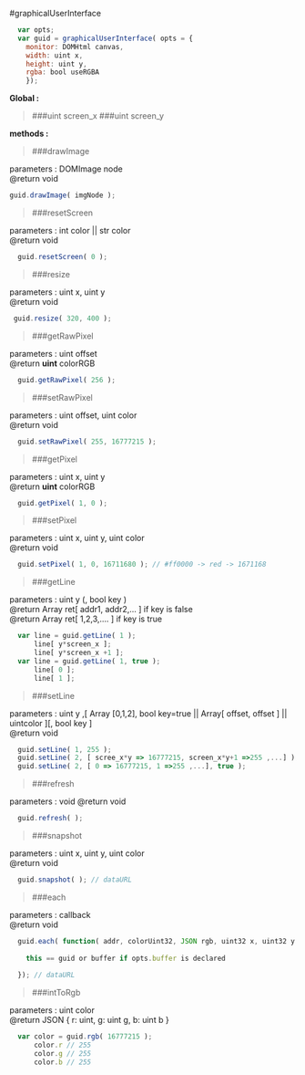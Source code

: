 #graphicalUserInterface

```javascript
  var opts;
  var guid = graphicalUserInterface( opts = {
    monitor: DOMHtml canvas,
    width: uint x,
    height: uint y,
    rgba: bool useRGBA
    });
```
**Global :**

>###uint screen_x 
>###uint screen_y

**methods :**

>###drawImage

parameters : DOMImage node
<br>@return void

  ```javascript
  guid.drawImage( imgNode );
```
  
>###resetScreen 

parameters : int color || str color
<br>@return void

```javascript
  guid.resetScreen( 0 );
```

>###resize 

parameters : uint x, uint y
<br>@return void

 ```javascript
  guid.resize( 320, 400 );
```

>###getRawPixel

parameters : uint offset
<br>@return **uint** colorRGB

```javascript
  guid.getRawPixel( 256 );
``` 
>###setRawPixel

parameters : uint offset, uint color
<br>@return void

```javascript
  guid.setRawPixel( 255, 16777215 );
```
>###getPixel

parameters : uint x, uint y
<br>@return **uint** colorRGB

```javascript
  guid.getPixel( 1, 0 );
```

>###setPixel

parameters : uint x, uint y, uint color
<br>@return void

```javascript
  guid.setPixel( 1, 0, 16711680 ); // #ff0000 -> red -> 1671168
  ```

>###getLine

parameters : uint y (, bool key  )
<br>@return Array ret[ addr1, addr2,... ] if key is false
<br>@return Array ret[ 1,2,3,.... ] if key is true

```javascript
  var line = guid.getLine( 1 );
      line[ y*screen_x ];
      line[ y*screen_x +1 ];
  var line = guid.getLine( 1, true );
      line[ 0 ];
      line[ 1 ];
```

>###setLine

parameters : uint y ,[ Array [0,1,2], bool key=true || Array[ offset, offset ] || uintcolor ][, bool key ]
<br>@return void

```javascript
  guid.setLine( 1, 255 );
  guid.setLine( 2, [ scree_x*y => 16777215, screen_x*y+1 =>255 ,...] );
  guid.setLine( 2, [ 0 => 16777215, 1 =>255 ,...], true );
```

>###refresh

parameters : void
@return void

```javascript
  guid.refresh( );
```
>###snapshot

parameters : uint x, uint y, uint color
<br>@return void

```javascript
  guid.snapshot( ); // dataURL
  ```
 
 >###each

parameters : callback
<br>@return void

```javascript
  guid.each( function( addr, colorUint32, JSON rgb, uint32 x, uint32 y ){
    
    this == guid or buffer if opts.buffer is declared
  
  }); // dataURL
  ```
 
>###intToRgb

parameters : uint color
<br>@return JSON { r: uint, g: uint g, b: uint b } 

```javascript
  var color = guid.rgb( 16777215 );
      color.r // 255
      color.g // 255
      color.b // 255
```
